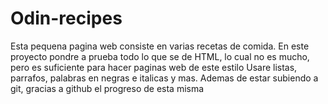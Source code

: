 # Odin-recipes
Esta pequena pagina web consiste en varias recetas de comida.
En este proyecto pondre a prueba todo lo que se de HTML, lo cual no es mucho, pero es suficiente para hacer paginas web de este estilo
Usare listas, parrafos, palabras en negras e italicas y mas.
Ademas de estar subiendo a git, gracias a github el progreso de esta misma